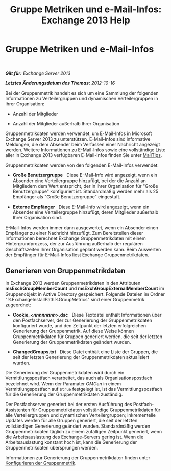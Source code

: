 ﻿---
title: 'Gruppe Metriken und e-Mail-Infos: Exchange 2013 Help'
TOCTitle: Gruppe Metriken sowie e-Mail-Infos
ms:assetid: 74a55072-4ba9-45bb-a18f-41afbf3de30b
ms:mtpsurl: https://technet.microsoft.com/de-de/library/JJ674302(v=EXCHG.150)
ms:contentKeyID: 50476017
ms.date: 05/22/2018
mtps_version: v=EXCHG.150
ms.translationtype: MT
---

# Gruppe Metriken und e-Mail-Infos

 

_**Gilt für:** Exchange Server 2013_

_**Letztes Änderungsdatum des Themas:** 2012-10-16_

Bei der Gruppenmetrik handelt es sich um eine Sammlung der folgenden Informationen zu Verteilergruppen und dynamischen Verteilergruppen in Ihrer Organisation:

  - Anzahl der Mitglieder

  - Anzahl der Mitglieder außerhalb Ihrer Organisation

Gruppenmetrikdaten werden verwendet, um E-Mail-Infos in Microsoft Exchange Server 2013 zu unterstützen. E-Mail-Infos sind informative Meldungen, die dem Absender beim Verfassen einer Nachricht angezeigt werden. Weitere Informationen zu E-Mail-Infos sowie eine vollständige Liste aller in Exchange 2013 verfügbaren E-Mail-Infos finden Sie unter [MailTips](https://docs.microsoft.com/de-de/exchange/clients-and-mobile-in-exchange-online/mailtips/mailtips).

Gruppenmetrikdaten werden von den folgenden E-Mail-Infos verwendet:

  - **Große Benutzergruppe**   Diese E-Mail-Info wird angezeigt, wenn ein Absender eine Verteilergruppe hinzufügt, bei der die Anzahl an Mitgliedern dem Wert entspricht, der in Ihrer Organisation für "Große Benutzergruppe" konfiguriert ist. Standardmäßig werden mehr als 25 Empfänger als "Große Benutzergruppe" eingestuft.

  - **Externe Empfänger**   Diese E-Mail-Info wird angezeigt, wenn ein Absender eine Verteilergruppe hinzufügt, deren Mitglieder außerhalb Ihrer Organisation sind.

E-Mail-Infos werden immer dann ausgewertet, wenn ein Absender einen Empfänger zu einer Nachricht hinzufügt. Zum Bereitstellen dieser Informationen berechnet Exchange Gruppenmetrikdaten mit einem Hintergrundprozess, der zur Ausführung außerhalb der regulären Geschäftszeiten Ihrer Organisation geplant werden kann. Beim Auswerten der Empfänger für E-Mail-Infos liest Exchange Gruppenmetrikdaten.

## Generieren von Gruppenmetrikdaten

In Exchange 2013 werden Gruppenmetrikdaten in den Attributen **msExchGroupMemberCount** und **msExchGroupExternalMemberCount** im Gruppenobjekt in Active Directory gespeichert. Folgende Dateien im Ordner "%ExchangeInstallPath%GroupMetrics" sind einer Gruppenmetrik zugeordnet:

  - **Cookie\_*\<nnnnnnnn\>*.dsc**   Diese Textdatei enthält Informationen über den Postfachserver, der zur Generierung der Gruppenmetrikdaten konfiguriert wurde, und den Zeitpunkt der letzten erfolgreichen Generierung der Gruppenmetrik. Auf diese Weise können Gruppenmetrikdaten für Gruppen generiert werden, die seit der letzten Generierung der Gruppenmetrikdaten geändert wurden.

  - **ChangedGroups.txt**   Diese Datei enthält eine Liste der Gruppen, die seit der letzten Generierung der Gruppenmetrikdaten aktualisiert wurden.

Die Generierung der Gruppenmetrikdaten wird durch ein Vermittlungspostfach verarbeitet, das auch als Organisationspostfach bezeichnet wird. Wenn der Paramater *GMGen* in einem Vermittlungspostfach auf `$true` festgelegt ist, ist das Vermittlungspostfach für die Generierung der Gruppenmetrikdaten zuständig.

Der Postfachserver generiert bei der ersten Ausführung des Postfach-Assistenten für Gruppenmetrikdaten vollständige Gruppenmetrikdaten für alle Verteilergruppen und dynamischen Verteilergruppen; inkrementelle Updates werden für alle Gruppen generiert, die seit der letzten vollständigen Generierung geändert wurden. Standardmäßig werden Gruppenmetrikdaten täglich zu einem zufälligen Zeitpunkt generiert, wenn die Arbeitsauslastung des Exchange-Servers gering ist. Wenn die Arbeitsauslastung konstant hoch ist, kann die Generierung der Gruppenmetrikdaten übersprungen werden.

Informationen zur Generierung der Gruppenmetrikdaten finden unter [Konfigurieren der Gruppenmetrik](configure-group-metrics-exchange-2013-help.md).

